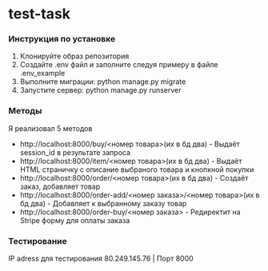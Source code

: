 <h1>test-task</h1>
<h3>Инструкция по установке</h3>
<ol>
  <li>Клонируйте образ репозитория</li>
  <li>Создайте .env файл и заполните следуя примеру в файле .env_example</li>
  <li>Выполните миграции: python manage.py migrate</li>
  <li>Запустите сервер: python manage.py runserver</li>
</ol>
<h3>Методы</h3>
<p>Я реализовал 5 методов</p>
<ul>
  <li>http://localhost:8000/buy/<номер товара>(их в бд два) - Выдаёт session_id в результате запроса</li>
  <li>http://localhost:8000/item/<номер товара>(их в бд два) - Выдаёт HTML страничку с описание выбраного товара и кнопкной покупки</li>
  <li>http://localhost:8000/order/<номер товара>(их в бд два) - Создаёт заказ, добавляет товар</li>
  <li>http://localhost:8000/order-add/<номер заказа>/<номер товара>(их в бд два) - Добавляет к выбранному заказу товар</li>
  <li>http://localhost:8000/order-buy/<номер заказа> - Редиректит на Stripe форму для оплаты заказа</li>
</ul>
    
<h3>Тестирование</h3>
<p>IP adress для тестирования 80.249.145.76 | Порт 8000</p>
